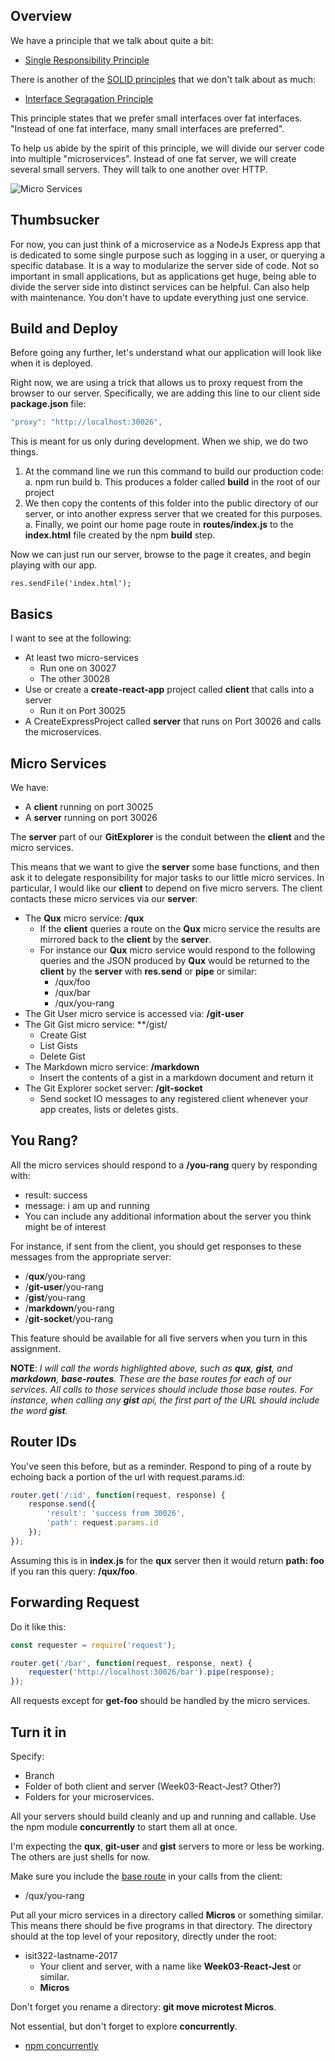## Overview

We have a principle that we talk about quite a bit:

- [Single Responsibility Principle][srp]

There is another of the [SOLID principles][solid] that we don't talk about as much:

- [Interface Segragation Principle][isp]

This principle states that we prefer small interfaces over fat interfaces. "Instead of one fat interface, many small interfaces are preferred".

To help us abide by the spirit of this principle, we will divide our server code into multiple "microservices". Instead of one fat server, we will create several small servers. They will talk to one another over HTTP.

![Micro Services][msloop]

[msloop]:https://s3.amazonaws.com/bucket01.elvenware.com/images/micro-services-uml.png

[solid]: https://en.wikipedia.org/wiki/SOLID_(object-oriented_design)
[srp]: https://en.wikipedia.org/wiki/Single_responsibility_principle
[isp]: https://en.wikipedia.org/wiki/Interface_segregation_principle

## Thumbsucker

For now, you can just think of a microservice as a NodeJs Express app that is dedicated to some single purpose such as logging in a user, or querying a specific database. It is a way to modularize the server side of code. Not so important in small applications, but as applications get huge, being able to divide the server side into distinct services can be helpful. Can also help with maintenance. You don't have to update everything just one service.

## Build and Deploy

Before going any further, let's understand what our application will look like when it is deployed.

Right now, we are using a trick that allows us to proxy request from the browser to our server. Specifically, we are adding this line to our client side **package.json** file:

```javascript
"proxy": "http://localhost:30026",
```

This is meant for us only during development. When we ship, we do two things.

1. At the command line we run this command to build our production code:
  a. npm run build
  b. This produces a folder called **build** in the root of our project
1. We then copy the contents of this folder into the public directory of our server, or into another express server that we created for this purposes.
  a. Finally, we point our home page route in **routes/index.js** to the **index.html** file created by the npm **build** step.

Now we can just run our server, browse to the page it creates, and begin playing with our app.

```javscript
res.sendFile('index.html');
```

## Basics

I want to see at the following:

- At least two micro-services
  - Run one on 30027
  - The other 30028
- Use or create a **create-react-app** project called **client** that calls into a server
  - Run it on Port 30025
- A CreateExpressProject called **server** that runs on Port 30026 and calls the microservices.

## Micro Services

We have:

- A **client** running on port 30025
- A **server** running on port 30026

The **server** part of our **GitExplorer** is the conduit between the **client** and the micro services.

This means that we want to give the **server** some base functions, and then ask it to delegate responsibility for major tasks to our little micro services. In particular, I would like our **client** to depend on five micro servers. The client contacts these micro services via our **server**:

- The **Qux** micro service: **/qux**
  - If the **client** queries a route on the **Qux** micro service the results are mirrored back to the **client** by the **server**.
  - For instance our **Qux** micro service would respond to the following queries and the JSON produced by **Qux** would be returned to the **client** by the **server** with **res.send** or **pipe** or similar:    
    - /qux/foo
    - /qux/bar
    - /qux/you-rang
- The Git User micro service is accessed via: **/git-user**
- The Git Gist micro service: **/gist/
  - Create Gist
  - List Gists
  - Delete Gist
- The Markdown micro service: **/markdown**
  - Insert the contents of a gist in a markdown document and return it
- The Git Explorer socket server: **/git-socket**
  - Send socket IO messages to any registered client whenever your app creates, lists or deletes gists.

## You Rang?

All the micro services should respond to a **/you-rang** query by responding with:

  - result: success
  - message: i am up and running
  - You can include any additional information about the server you think might be of interest

For instance, if sent from the client, you should get responses to these messages from the appropriate server:

- /**qux**/you-rang
- /**git-user**/you-rang
- /**gist**/you-rang
- /**markdown**/you-rang
- /**git-socket**/you-rang

This feature should be available for all five servers when you turn in this assignment.

**NOTE**: _I will call the words highlighted above, such as **qux**, **gist**, and **markdown**, **base-routes**. These are the base routes for each of our services. All calls to those services should include those base routes. For instance, when calling any **gist** api, the first part of the URL should include the word **gist**._

## Router IDs

You've seen this before, but as a reminder. Respond to ping of a route by echoing back a portion of the url with request.params.id:

```javascript
router.get('/:id', function(request, response) {
    response.send({
        'result': 'success from 30026',
        'path': request.params.id
    });
});
```

Assuming this is in **index.js** for the **qux** server then it would return **path: foo** if you ran this query: **/qux/foo**.

## Forwarding Request

Do it like this:

```javascript
const requester = require('request');

router.get('/bar', function(request, response, next) {
    requester('http://localhost:30026/bar').pipe(response);
});
```

All requests except for **get-foo** should be handled by the micro services.

## Turn it in

Specify:

- Branch
- Folder of both client and server (Week03-React-Jest? Other?)
- Folders for your microservices.

All your servers should build cleanly and up and running and callable. Use the npm module **concurrently** to start them all at once.

I'm expecting the **qux**, **git-user** and **gist** servers to more or less be working. The others are just shells for now.

Make sure you include the [base route](#you-rang) in your calls from the client:

- /qux/you-rang

Put all your micro services in a directory called **Micros** or something similar. This means there should be five programs in that directory. The directory should at the top level of your repository, directly under the root:

- isit322-lastname-2017
  - Your client and server, with a name like **Week03-React-Jest** or similar.
  - **Micros**

Don't forget you rename a directory: **git move microtest Micros**.

Not essential, but don't forget to explore **concurrently**.


- [npm concurrently](https://www.npmjs.com/package/concurrently)
